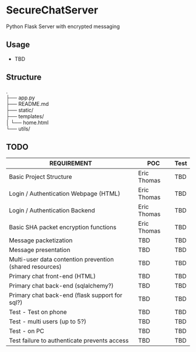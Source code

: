 # SecureChatServer
Python Flask Server with encrypted messaging

## Usage
- TBD

## Structure
.<br>
├── app.py<br>
├── README.md<br>
├── static/<br>
├── templates/<br>
│   └── home.html<br>
└── utils/<br>
  
## TODO

| REQUIREMENT                                              | POC         | Test |
| -------------------------------------------------------- | ----------- | ---- |
| Basic Project Structure                                  | Eric Thomas | TBD  |
| Login / Authentication Webpage (HTML)                    | Eric Thomas | TBD  |
| Login / Authentication Backend                           | Eric Thomas | TBD  |
| Basic SHA packet encryption functions                    | Eric Thomas | TBD  |
| Message packetization                                    | TBD         | TBD  |
| Message presentation                                     | TBD         | TBD  |
| Multi-user data contention prevention (shared resources) | TBD         | TBD  |
| Primary chat front-end (HTML)                            | TBD         | TBD  |
| Primary chat back-end (sqlalchemy?)                      | TBD         | TBD  |
| Primary chat back-end (flask support for sql?)           | TBD         | TBD  |
| Test - Test on phone                                     | TBD         | TBD  |
| Test - multi users (up to 5?)                            | TBD         | TBD  |
| Test - on PC                                             | TBD         | TBD  |
| Test failure to authenticate prevents access             | TBD         | TBD  |



